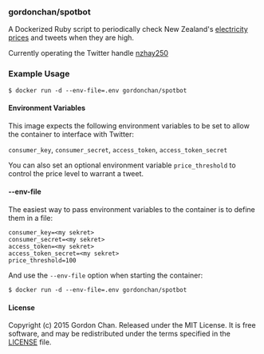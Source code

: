 ### gordonchan/spotbot

A Dockerized Ruby script to periodically check New Zealand's [electricity prices](http://www.electricityinfo.co.nz/) and tweets when they are high.

Currently operating the Twitter handle [nzhay250](https://twitter.com/nzhay250)

### Example Usage

```
$ docker run -d --env-file=.env gordonchan/spotbot
```

#### Environment Variables
This image expects the following environment variables to be set to allow the container to interface with Twitter:

`consumer_key`, `consumer_secret`, `access_token`, `access_token_secret`

You can also set an optional environment variable `price_threshold` to control the price level to warrant a tweet.

#### --env-file
The easiest way to pass environment variables to the container is to define them in a file:

```
consumer_key=<my sekret>
consumer_secret=<my sekret>
access_token=<my sekret>
access_token_secret=<my sekret>
price_threshold=100
```

And use the `--env-file` option when starting the container:

```
$ docker run -d --env-file=.env gordonchan/spotbot
```

#### License

Copyright (c) 2015 Gordon Chan. Released under the MIT License. It is free software, and may be redistributed under the terms specified in the [LICENSE](https://github.com/gchan/dockerfiles/blob/master/LICENSE.txt) file.